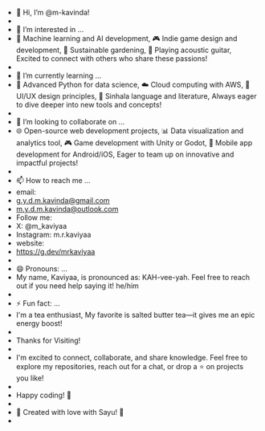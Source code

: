 - 👋 Hi, I’m @m-kavinda!
- 
- 👀 I’m interested in ...
- 🤖 Machine learning and AI development, 🎮 Indie game design and development, 🌱 Sustainable gardening, 🎸 Playing acoustic guitar, Excited to connect with others who share these passions!
- 
- 🌱 I’m currently learning ...
- 🐍 Advanced Python for data science, ☁️ Cloud computing with AWS, 🎨 UI/UX design principles, 📖 Sinhala language and literature, Always eager to dive deeper into new tools and concepts!
- 
- 💞️ I’m looking to collaborate on ...
- 🌐 Open-source web development projects, 📊 Data visualization and analytics tool, 🎮 Game development with Unity or Godot, 📱 Mobile app development for Android/iOS, Eager to team up on innovative and impactful projects!
- 
- 📫 How to reach me ...
- email:
- g.y.d.m.kavinda@gmail.com
- m.y.d.m.kavinda@outlook.com
- Follow me:
- X: @m_kaviyaa
- Instagram: m.r.kaviyaa
- website:
- https://g.dev/mrkaviyaa
- 
- 😄 Pronouns: ...
- My name, Kaviyaa, is pronounced as: KAH-vee-yah. Feel free to reach out if you need help saying it! he/him
- 
- ⚡ Fun fact: ...
- I'm a tea enthusiast, My favorite is salted butter tea—it gives me an epic energy boost!
- 
- Thanks for Visiting!
- 
- I'm excited to connect, collaborate, and share knowledge. Feel free to explore my repositories, reach out for a chat, or drop a ⭐ on projects you like!
-
- Happy coding! 🚀
- 
- 🖤 Created with love with Sayu! 🖤
- 
